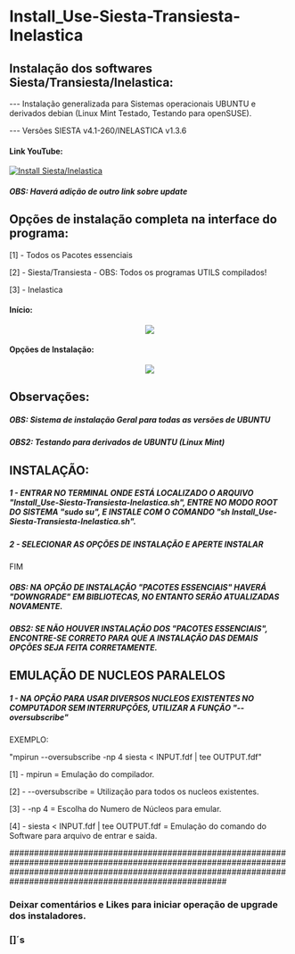 # Install_Use-Siesta-Transiesta-Inelastica

## Instalação dos softwares Siesta/Transiesta/Inelastica:

--- Instalação generalizada para Sistemas operacionais UBUNTU e derivados debian (Linux Mint Testado, Testando para openSUSE).

--- Versões SIESTA v4.1-260/INELASTICA v1.3.6

#### Link YouTube:
[![Install Siesta/Inelastica](http://img.youtube.com/vi/af9cmUdHDJ8/0.jpg)](http://www.youtube.com/watch?v=af9cmUdHDJ8 "Install SIESTA/Inelastica com Interface")

##### OBS: Haverá adição de outro link sobre update

## Opções de instalação completa na interface do programa:
[1] - Todos os Pacotes essenciais

[2] - Siesta/Transiesta - OBS: Todos os programas UTILS compilados!

[3] - Inelastica

#### Início:
<p align="center">
<img src="https://github.com/Reis-Silva/Install_Use-Siesta-Transiesta-Inelastica/blob/master/Install/ReferenceImage/Developer.png">
</p>

#### Opções de Instalação:
<p align="center">
<img src="https://github.com/Reis-Silva/Install_Use-Siesta-Transiesta-Inelastica/blob/master/Install/ReferenceImage/Install.png">
</p>

## Observações:

##### OBS: Sistema de instalação Geral para todas as versões de UBUNTU

##### OBS2: Testando para derivados de UBUNTU (Linux Mint)

## INSTALAÇÃO:

##### 1 - ENTRAR NO TERMINAL ONDE ESTÁ LOCALIZADO O ARQUIVO "Install_Use-Siesta-Transiesta-Inelastica.sh", ENTRE NO MODO ROOT DO SISTEMA "sudo su", E INSTALE COM O COMANDO "sh Install_Use-Siesta-Transiesta-Inelastica.sh".

##### 2 - SELECIONAR AS OPÇÕES DE INSTALAÇÃO E APERTE INSTALAR

FIM

##### OBS: NA OPÇÃO DE INSTALAÇÃO "PACOTES ESSENCIAIS" HAVERÁ "DOWNGRADE" EM BIBLIOTECAS, NO ENTANTO SERÃO ATUALIZADAS NOVAMENTE.

##### OBS2: SE NÃO HOUVER INSTALAÇÃO DOS "PACOTES ESSENCIAIS", ENCONTRE-SE CORRETO PARA QUE A INSTALAÇÃO DAS DEMAIS OPÇÕES SEJA FEITA CORRETAMENTE. 


## EMULAÇÃO DE NUCLEOS PARALELOS

##### 1 - NA OPÇÃO PARA USAR DIVERSOS NUCLEOS EXISTENTES NO COMPUTADOR SEM INTERRUPÇÕES, UTILIZAR A FUNÇÃO "--oversubscribe"

EXEMPLO:

"mpirun --oversubscribe -np 4 siesta < INPUT.fdf  | tee OUTPUT.fdf" 

[1] - mpirun = Emulação do compilador.

[2] - --oversubscribe = Utilização para todos os nucleos existentes.

[3] - -np 4 = Escolha do Numero de Núcleos para emular.

[4] - siesta < INPUT.fdf  | tee OUTPUT.fdf  = Emulação do comando do Software para arquivo de entrar e saida.

####################################################################################################################################################################################################################


### Deixar comentários e Likes para iniciar operação de upgrade dos instaladores.

### []´s
